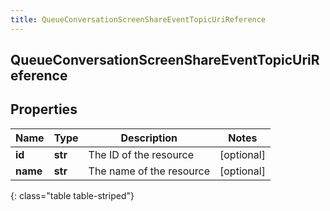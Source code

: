 ```yaml
---
title: QueueConversationScreenShareEventTopicUriReference
---
```

## QueueConversationScreenShareEventTopicUriReference

## Properties

|Name | Type | Description | Notes|
|------------ | ------------- | ------------- | -------------|
| **id** | **str** | The ID of the resource | [optional] |
| **name** | **str** | The name of the resource | [optional] |
{: class="table table-striped"}


